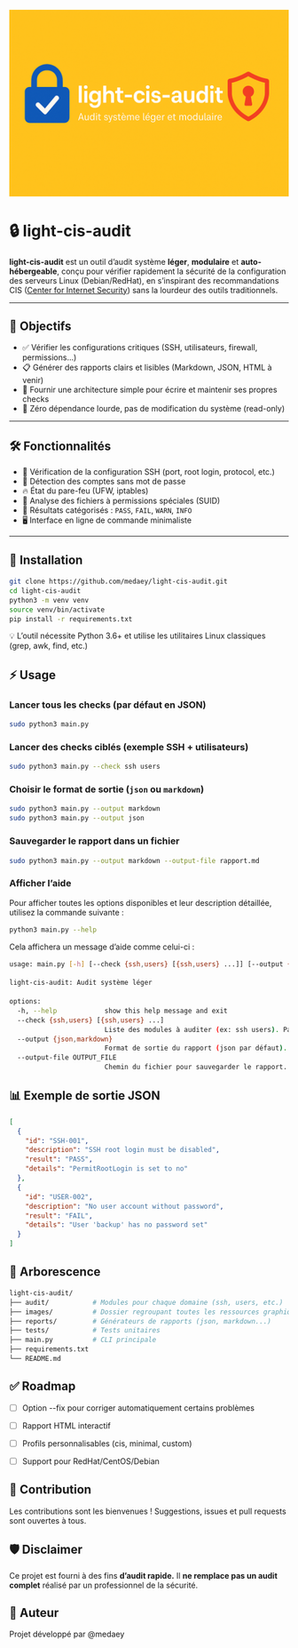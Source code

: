 ![Bannière du projet](images/banner.png)

# 🔒 light-cis-audit

**light-cis-audit** est un outil d’audit système **léger**, **modulaire** et **auto-hébergeable**, conçu pour vérifier rapidement la sécurité de la configuration des serveurs Linux (Debian/RedHat), en s’inspirant des recommandations CIS ([Center for Internet Security](https://www.cisecurity.org/)) sans la lourdeur des outils traditionnels.

---
## 🎯 Objectifs

- ✅ Vérifier les configurations critiques (SSH, utilisateurs, firewall, permissions…)
- 📋 Générer des rapports clairs et lisibles (Markdown, JSON, HTML à venir)
- 🧩 Fournir une architecture simple pour écrire et maintenir ses propres checks
- 🚫 Zéro dépendance lourde, pas de modification du système (read-only)

---

## 🛠️ Fonctionnalités

- 🔐 Vérification de la configuration SSH (port, root login, protocol, etc.)
- 👥 Détection des comptes sans mot de passe
- 🔥 État du pare-feu (UFW, iptables)
- 🧱 Analyse des fichiers à permissions spéciales (SUID)
- 🧪 Résultats catégorisés : `PASS`, `FAIL`, `WARN`, `INFO`
- 🖥️ Interface en ligne de commande minimaliste
---

## 🚀 Installation

```bash
git clone https://github.com/medaey/light-cis-audit.git
cd light-cis-audit
python3 -m venv venv
source venv/bin/activate
pip install -r requirements.txt
```
💡 L’outil nécessite Python 3.6+ et utilise les utilitaires Linux classiques (grep, awk, find, etc.)

## ⚡ Usage
### Lancer tous les checks (par défaut en JSON)
```bash
sudo python3 main.py
```

### Lancer des checks ciblés (exemple SSH + utilisateurs)
```bash
sudo python3 main.py --check ssh users
```

### Choisir le format de sortie (`json` ou `markdown`)
```bash
sudo python3 main.py --output markdown
sudo python3 main.py --output json
```

### Sauvegarder le rapport dans un fichier
```bash
sudo python3 main.py --output markdown --output-file rapport.md
```

### Afficher l’aide

Pour afficher toutes les options disponibles et leur description détaillée, utilisez la commande suivante :
```bash
python3 main.py --help
```
Cela affichera un message d’aide comme celui-ci :
```bash
usage: main.py [-h] [--check {ssh,users} [{ssh,users} ...]] [--output {json,markdown}] [--output-file OUTPUT_FILE]

light-cis-audit: Audit système léger

options:
  -h, --help            show this help message and exit
  --check {ssh,users} [{ssh,users} ...]
                        Liste des modules à auditer (ex: ssh users). Par défaut, tous les modules sont audités.
  --output {json,markdown}
                        Format de sortie du rapport (json par défaut).
  --output-file OUTPUT_FILE
                        Chemin du fichier pour sauvegarder le rapport. Si non spécifié, le rapport est affiché dans la console.
```

## 📊 Exemple de sortie JSON

```json
[
  {
    "id": "SSH-001",
    "description": "SSH root login must be disabled",
    "result": "PASS",
    "details": "PermitRootLogin is set to no"
  },
  {
    "id": "USER-002",
    "description": "No user account without password",
    "result": "FAIL",
    "details": "User 'backup' has no password set"
  }
]
```

## 📁 Arborescence
```bash
light-cis-audit/
├── audit/           # Modules pour chaque domaine (ssh, users, etc.)
├── images/          # Dossier regroupant toutes les ressources graphiques (bannières, icônes, captures d'écran)
├── reports/         # Générateurs de rapports (json, markdown...)
├── tests/           # Tests unitaires
├── main.py          # CLI principale
├── requirements.txt
└── README.md
```

## ✅ Roadmap

- [ ] Option --fix pour corriger automatiquement certains problèmes
- [ ] Rapport HTML interactif
- [ ] Profils personnalisables (cis, minimal, custom)
- [ ] Support pour RedHat/CentOS/Debian


## 🤝 Contribution
Les contributions sont les bienvenues !
Suggestions, issues et pull requests sont ouvertes à tous.

## 🛡️ Disclaimer
Ce projet est fourni à des fins **d’audit rapide.**
Il **ne remplace pas un audit complet** réalisé par un professionnel de la sécurité.

## 👤 Auteur
Projet développé par @medaey